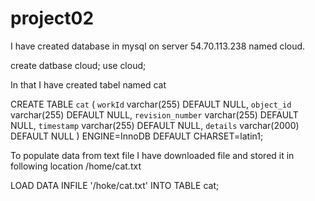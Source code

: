 # project02
I have created database in mysql on server 54.70.113.238 named cloud. 

create datbase cloud;
use cloud;

In that I have created tabel named cat

CREATE TABLE `cat` (
  `workId` varchar(255) DEFAULT NULL,
  `object_id` varchar(255) DEFAULT NULL,
  `revision_number` varchar(255) DEFAULT NULL,
  `timestamp` varchar(255) DEFAULT NULL,
  `details` varchar(2000) DEFAULT NULL
) ENGINE=InnoDB DEFAULT CHARSET=latin1;

To populate data from text file I have downloaded file and stored it in following location 
/home/cat.txt

LOAD DATA INFILE '/hoke/cat.txt' INTO TABLE cat;

